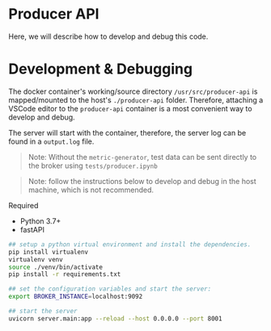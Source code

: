 # Producer API

Here, we will describe how to develop and debug this code.

# Development & Debugging

The docker container's working/source directory `/usr/src/producer-api` is mapped/mounted to the host's `./producer-api` folder. Therefore, attaching a VSCode editor to the `producer-api` container is a most convenient way to develop and debug.

The server will start with the container, therefore, the server log can be found in a `output.log` file.

> Note: Without the `metric-generator`, test data can be sent directly to the broker using `tests/producer.ipynb`

> Note: follow the instructions below to develop and debug in the host machine, which is not recommended.

Required

-   Python 3.7+
-   fastAPI

```bash
## setup a python virtual environment and install the dependencies.
pip install virtualenv
virtualenv venv
source ./venv/bin/activate
pip install -r requirements.txt

## set the configuration variables and start the server:
export BROKER_INSTANCE=localhost:9092

## start the server
uvicorn server.main:app --reload --host 0.0.0.0 --port 8001
```
